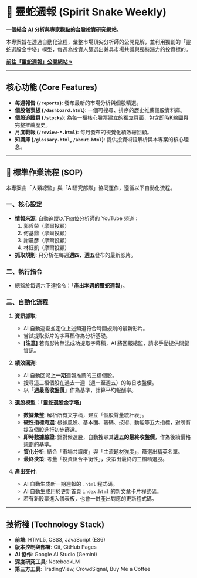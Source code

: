# 🐍 靈蛇週報 (Spirit Snake Weekly)

**一個結合 AI 分析與專家觀點的台股投資研究網站。**

本專案旨在透過自動化流程，彙整市場頂尖分析師的公開見解，並利用獨創的「靈蛇選股金字塔」模型，每週為投資人篩選出兼具市場共識與獨特潛力的投資標的。

**[前往「靈蛇週報」公開網站 »](https://snakelee72.github.io/SnakeStock/)**

---

## 核心功能 (Core Features)

* **每週報告 (`/reports`)**: 發布最新的市場分析與個股精選。
* **個股儀表板 (`/dashboard.html`)**: 一個可搜尋、排序的歷史推薦個股資料庫。
* **個股追蹤頁 (`/stocks`)**: 為每一檔核心股票建立的獨立頁面，包含即時K線圖與完整推薦歷史。
* **月度戰報 (`/review-*.html`)**: 每月發布的視覺化績效總回顧。
* **知識庫 (`/glossary.html`, `/about.html`)**: 提供投資術語解析與本專案的核心理念。

---

## 📖 標準作業流程 (SOP)

本專案由「人類總監」與「AI研究部隊」協同運作，遵循以下自動化流程。

### 一、核心設定

* **情報來源**: 自動追蹤以下四位分析師的 YouTube 頻道：
    1.  郭哲榮（摩爾投顧）
    2.  何基鼎（摩爾投顧）
    3.  謝晨彥（摩爾投顧）
    4.  林鈺凱（摩爾投顧）
* **抓取規則**: 只分析在每週**週四、週五**發布的最新影片。

### 二、執行指令

* 總監於每週六下達指令：「**產出本週的靈蛇週報**」。

### 三、自動化流程

1.  **資訊抓取**:
    * AI 自動巡查並定位上述頻道符合時間規則的最新影片。
    * 嘗試提取影片的字幕稿作為分析基礎。
    * **[注意]** 若有影片無法成功提取字幕稿，AI 將回報總監，請求手動提供關鍵資訊。

2.  **績效回測**:
    * AI 自動回溯**上一期**週報推薦的三檔個股。
    * 搜尋這三檔個股在過去一週（週一至週五）的每日收盤價。
    * 以「**週最高收盤價**」作為基準，計算平均報酬率。

3.  **選股模型：「靈蛇選股金字塔」**
    * **數據彙整**: 解析所有文字稿，建立「個股聲量統計表」。
    * **硬性指標海選**: 根據風險、基本面、籌碼、技術、動能等五大指標，對所有提及個股進行初步篩選。
    * **即時數據驗證**: 針對候選股，自動搜尋其**週五的最終收盤價**，作為後續價格規劃的基準。
    * **質化分析**: 結合「市場共識度」與「主流題材強度」，篩選出精英名單。
    * **最終決策**: 考量「投資組合平衡性」，決策出最終的三檔精選股。

4.  **產出交付**:
    * AI 自動生成新一期週報的 `.html` 程式碼。
    * AI 自動生成用於更新首頁 `index.html` 的新文章卡片程式碼。
    * 若有新股票進入儀表板，也會一併產出對應的更新程式碼。

---

## 技術棧 (Technology Stack)

* **前端**: HTML5, CSS3, JavaScript (ES6)
* **版本控制與部署**: Git, GitHub Pages
* **AI 協作**: Google AI Studio (Gemini)
* **深度研究工具**: NotebookLM
* **第三方工具**: TradingView, CrowdSignal, Buy Me a Coffee
